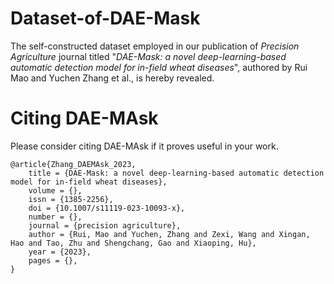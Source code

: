 # Dataset-of-DAE-Mask
The self-constructed dataset employed in our publication of *Precision Agriculture* journal titled "*DAE-Mask: a novel deep-learning-based automatic detection model for in-field wheat diseases*", authored by Rui Mao and Yuchen Zhang et al., is hereby revealed.

# Citing DAE-MAsk
Please consider citing DAE-MAsk if it proves useful in your work.
```
@article{Zhang_DAEMAsk_2023,
	title = {DAE-Mask: a novel deep-learning-based automatic detection model for in-field wheat diseases},
	volume = {},
	issn = {1385-2256},
	doi = {10.1007/s11119-023-10093-x},
	number = {},
	journal = {precision agriculture},
	author = {Rui, Mao and Yuchen, Zhang and Zexi, Wang and Xingan, Hao and Tao, Zhu and Shengchang, Gao and Xiaoping, Hu},
	year = {2023},
	pages = {},
}
```
